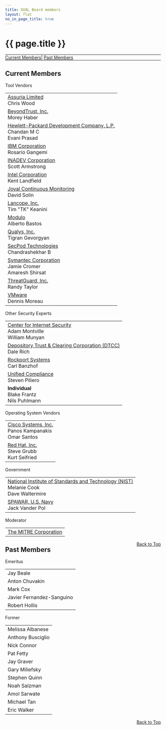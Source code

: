 ```yaml
---
title: OVAL Board members
layout: flat
no_in_page_title: true
---
```

<a name="top"></a>
<h1>{{ page.title }}</h1>
<div class="row">
	<div class="col-md-12 text-center"  style="border-top:1px solid;border-bottom:1px solid">
		<a class="btn btn-link" href="#members">Current Members</a>|
		<a class="btn btn-link" href="#past_members">Past Members</a>
	</div>
</div>
<div class="row">
	<a name="members"></a>
	<h2>Current Members</h2>
	<div class="col-md-4">
		<a name="tool_vendors"></a>
		<div class="panel panel-primary">
			<div class="panel-heading">Tool Vendors</div>
			<div class="table responsive">
				<table class="table table-striped">
					<tr>
						<td>
						<a href="http://www.assuria-online.com/" target="_blank">Assuria Limited</a>
						<div class="panel-body-sm">Chris Wood</div>
						</td>
					</tr>
					<tr>
						<td>
						<a href="http://www.beyondtrust.com/" target="_blank">BeyondTrust, Inc.</a>
						<div class="panel-body-sm">Morey Haber</div>
						</td>
					</tr>
					<tr>
						<td>
						<a href="http://www.hp.com/country/us/en/uc/welcome.html" target="_blank">Hewlett-Packard Development Company, L.P.</a>
						<div class="panel-body-sm">Chandan M C<br>Evani Prasad </div>
						</td>
					</tr>
					<tr>
						<td>
						<a href="http://www.ibm.com/" target="_blank">IBM Corporation</a>
						<div class="panel-body-sm">Rosario Gangemi</div>
						</td>
					</tr>
					<tr>
						<td>
						<a href="http://www.inadev.com/" target="_blank" >INADEV Corporation</a>
						<div class="panel-body-sm">Scott Armstrong</div>
						</td>
					</tr>
					<tr>
						<td>
						<a href="http://www.intel.com/" target="_blank">Intel Corporation</a>
						<div class="panel-body-sm">Kent Landfield</div>
						</td>
					</tr>
					<tr>
						<td>
						<a href="http://joval.org/" target="_blank">Joval Continuous Monitoring</a>
						<div class="panel-body-sm">David Solin</div>
						</td>
					</tr>
					<tr>
						<td>
						<a href="http://www.lancope.com/" target="_blank">Lancope, Inc.</a>
						<div class="panel-body-sm">Tim "TK" Keanini</div>
						</td>
					</tr>
					<tr>
						<td>
						<a href="http://www.modulo.com/" target="_blank">Modulo</a>
						<div class="panel-body-sm">Alberto Bastos</div>
						</td>
					</tr>
					<tr>
						<td>
						<a href="http://www.qualys.com/" target="_blank">Qualys, Inc.</a>
						<div class="panel-body-sm">Tigran Gevorgyan</div>
						</td>
					</tr>
					<tr>
						<td>
						<a href="http://www.secpod.com/" target="_blank">SecPod Technologies</a>
						<div class="panel-body-sm">Chandrashekhar B</div>
						</td>
					</tr>
					<tr>
						<td>
						<a href="http://www.symantec.com/" target="_blank">Symantec Corporation</a>
						<div class="panel-body-sm">Jamie Cromer<br>Amaresh Shirsat</div>
						</td>
					</tr>
					<tr>
						<td>
						<a href="http://www.threatguard.com/" target="_blank">ThreatGuard, Inc.</a>
						<div class="panel-body-sm">Randy Taylor</div>
						</td>
					</tr>
					<tr>
						<td>
						<a href="http://www.vmware.com/" target="_blank">VMware</a>
						<div class="panel-body-sm">Dennis Moreau</div>
						</td>
					</tr>
				</table>
			</div>
		</div>
	</div>
	<div class="col-md-4">
		<a name="other_experts"></a>
		<div class="panel panel-primary">
			<div class="panel-heading">Other Security Experts</div>
			<div class="table responsive">
				<table class="table table-striped">
					<tr>
						<td>
						<a href="http://www.cisecurity.org/" target="_blank">Center for Internet Security</a>
						<div class="panel-body-sm">Adam Montville<br>William Munyan</div>
						</td>
					</tr>
					<tr>
						<td>
						<a href="http://www.dtcc.com/" target="_blank">Depository Trust &amp; Clearing Corporation (DTCC)</a>
						<div class="panel-body-sm">Dale Rich</div>
						</td>
					</tr>
					<tr>
						<td>
						<div class="panel-body-sm"><a href="http://www.rockportsystems.com/" target="_blank">Rockport Systems</a>
						<div class="panel-body-sm">Carl Banzhof</div>
						</td>
					</tr>
					<tr>
						<td>
						<div class="panel-body-sm"><a href="https://www.unifiedcompliance.com/" target="_blank">Unified Compliance</a>
						<div class="panel-body-sm">Steven Piliero</div>
						</td>
					</tr>
					<tr>
						<td>
						<div class="panel-body-sm"><strong>Individual</strong></div>
						<div class="panel-body-sm">Blake Frantz</div>
						<div class="panel-body-sm">Nils Puhlmann</div>
						</td>
					</tr>
				</table>
			</div>
		</div>
	</div>
	<div class="col-md-4">
		<a name="os_vendors"></a>
		<div class="panel panel-primary">
			<div class="panel-heading">Operating System Vendors</div>
			<div class="table responsive">
				<table class="table table-striped">
					<tr>
						<td>
						<a href="http://www.cisco.com/" target="_blank">Cisco Systems, Inc.</a>
						<div class="panel-body-sm">Panos Kampanakis<br>Omar Santos</div>
						</td>
					</tr>
					<tr>
						<td>
						<a href="http://www.redhat.com/" target="_blank">Red Hat, Inc.</a>
						<div class="panel-body-sm">Steve Grubb<br>Kurt Seifried</div>
						</td>
					</tr>
				</table>
			</div>
		</div>
		<a name="government"></a>
		<div class="panel panel-primary">
			<div class="panel-heading">Government</div>
			<div class="table responsive">
				<table class="table table-striped">
					<tr>
						<td>
						<a href="http://www.nist.gov/" target="_blank">National Institute of Standards and Technology (NIST)</a>
						<div class="panel-body-sm">Melanie Cook<br>Dave Waltermire</div>
						</td>
					</tr>
					<tr>
						<td>
						<div class="panel-body-sm"><a href="http://www.spawar.navy.mil/" target="_blank">SPAWAR, U.S. Navy</a>
						<div class="panel-body-sm">Jack Vander Pol</div>
						</td>
					</tr>
				</table>
			</div>
		</div>
		<a name="moderator"></a>
		<div class="panel panel-primary">
			<div class="panel-heading">Moderator</div>
			<div class="table responsive">
				<table class="table table-striped">
					<tr>
						<td>
						<a href="http://www.mitre.org/" target="_blank">The MITRE Corporation</a>
						</td>
					</tr>
				</table>
			</div>
		</div>
	</div>
</div>
<div style="float:right"><a class="btn btn-link" href="#top">Back to Top</a></div>
<div class="row">
<a name="past_members"></a>
<h2>Past Members</h2>
	<div class="col-md-6">
		<div class="panel panel-info">
			<div class="panel-heading">Emeritus</div>
			<div class="table responsive">
				<table class="table table-striped">
					<tr><td>Jay Beale</td></tr>
					<tr><td>Anton Chuvakin</td></tr>
					<tr><td>Mark Cox</td></tr>
					<tr><td>Javier Fernandez-Sanguino</td></tr>
					<tr><td>Robert Hollis</td></tr>
				</table>
			</div>
		</div>
	</div>
	<div class="col-md-6">
		<div class="panel panel-info">
			<div class="panel-heading">Former</div>
			<div class="table responsive">
				<table class="table table-striped">
					<tr><td>Melissa Albanese</td></tr>
					<tr><td>Anthony Busciglio</td></tr>
					<tr><td>Nick Connor</td></tr>
					<tr><td>Pat Fetty</td></tr>
					<tr><td>Jay Graver</td></tr>
					<tr><td>Gary Miliefsky</td></tr>
					<tr><td>Stephen Quinn</td></tr>
					<tr><td>Noah Salzman</td></tr>
					<tr><td>Amol Sarwate</td></tr>
					<tr><td>Michael Tan</td></tr>
					<tr><td>Eric Walker</td></tr>
				</table>
			</div>
		</div>
	</div>
</div>
<div style="float:right"><a class="btn btn-link" href="#top">Back to Top</a></div>
